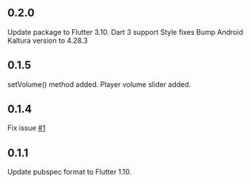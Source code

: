 ## 0.2.0
Update package to Flutter 3.10.
Dart 3 support
Style fixes
Bump Android Kaltura version to 4.28.3

## 0.1.5
setVolume() method added. Player volume slider added.

## 0.1.4
Fix issue [#1](https://github.com/What-the-Flutter/VR-Player/issues/1)

## 0.1.1
Update pubspec format to Flutter 1.10.